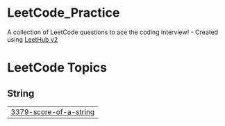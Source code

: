 # LeetCode_Practice
A collection of LeetCode questions to ace the coding interview! - Created using [LeetHub v2](https://github.com/arunbhardwaj/LeetHub-2.0)

<!---LeetCode Topics Start-->
# LeetCode Topics
## String
|  |
| ------- |
| [3379-score-of-a-string](https://github.com/Son2k5/LeetCode_Practice/tree/master/3379-score-of-a-string) |
<!---LeetCode Topics End-->